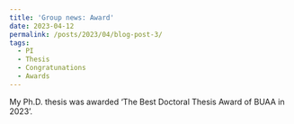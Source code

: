 ```yaml
---
title: 'Group news: Award'
date: 2023-04-12
permalink: /posts/2023/04/blog-post-3/
tags:
  - PI
  - Thesis
  - Congratunations
  - Awards
---
```


My Ph.D. thesis was awarded ‘The Best Doctoral Thesis Award of BUAA in 2023’.
